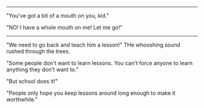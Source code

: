 


-------

"You've got a bit of a mouth on you, kid."

"NO! I have a whole mouth on me! Let me go!"

-------

"We need to go back and teach him a lesson!" THe whooshing sound rushed through the trees.

"Some people don't want to learn lessons. You can't force anyone to learn anything they don't want to."

"But school does it!"

"People only hope you keep lessons around long enough to make it worthwhile."
